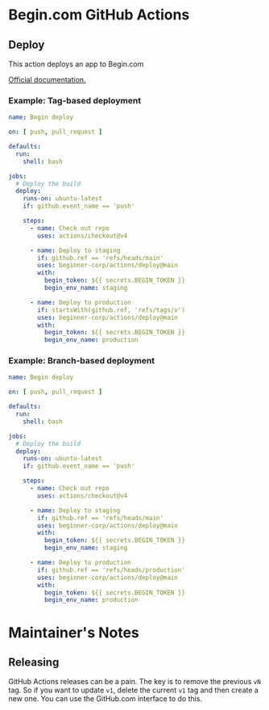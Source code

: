 # Begin.com GitHub Actions

## Deploy

This action deploys an app to Begin.com

[Official documentation.](https://begin.com/deploy/docs/getting-started/github-actions)

### Example: Tag-based deployment

```yaml
name: Begin deploy

on: [ push, pull_request ]

defaults:
  run:
    shell: bash

jobs:
  # Deploy the build
  deploy:
    runs-on: ubuntu-latest
    if: github.event_name == 'push'

    steps:
      - name: Check out repo
        uses: actions/checkout@v4

      - name: Deploy to staging
        if: github.ref == 'refs/heads/main'
        uses: beginner-corp/actions/deploy@main
        with:
          begin_token: ${{ secrets.BEGIN_TOKEN }}
          begin_env_name: staging

      - name: Deploy to production
        if: startsWith(github.ref, 'refs/tags/v')
        uses: beginner-corp/actions/deploy@main
        with:
          begin_token: ${{ secrets.BEGIN_TOKEN }}
          begin_env_name: production
```

### Example: Branch-based deployment

```yaml
name: Begin deploy

on: [ push, pull_request ]

defaults:
  run:
    shell: bash

jobs:
  # Deploy the build
  deploy:
    runs-on: ubuntu-latest
    if: github.event_name == 'push'

    steps:
      - name: Check out repo
        uses: actions/checkout@v4

      - name: Deploy to staging
        if: github.ref == 'refs/heads/main'
        uses: beginner-corp/actions/deploy@main
        with:
          begin_token: ${{ secrets.BEGIN_TOKEN }}
          begin_env_name: staging

      - name: Deploy to production
        if: github.ref == 'refs/heads/production'
        uses: beginner-corp/actions/deploy@main
        with:
          begin_token: ${{ secrets.BEGIN_TOKEN }}
          begin_env_name: production
```

# Maintainer's Notes

## Releasing

GitHub Actions releases can be a pain. The key is to remove the previous `vN` tag. So if you want to update `v1`, delete the current `v1` tag and then create a new one. You can use the GitHub.com interface to do this.

